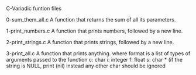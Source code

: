 C-Variadic funtion files

0-sum_them_all.c
A function that returns the sum of all its parameters.

1-print_numbers.c
A function that prints numbers, followed by a new line.

2-print_strings.c
A function that prints strings, followed by a new line.

3-print_all.c
A function that prints anything.
where format is a list of types of arguments passed to the function
    c: char
    i: integer
    f: float
    s: char * (if the string is NULL, print (nil) instead
    any other char should be ignored
